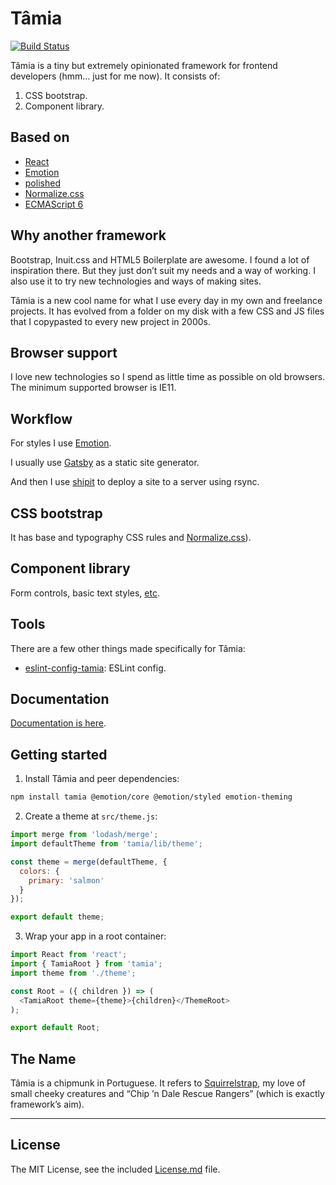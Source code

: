 # Tâmia

[![Build Status](https://travis-ci.org/tamiadev/tamia.png)](https://travis-ci.org/tamiadev/tamia)

Tâmia is a tiny but extremely opinionated framework for frontend developers (hmm… just for me now). It consists of:

1.  CSS bootstrap.
2.  Component library.

## Based on

- [React](https://reactjs.org/)
- [Emotion](https://emotion.sh/)
- [polished](https://polished.js.org/)
- [Normalize.css](https://necolas.github.io/normalize.css/)
- [ECMAScript 6](http://es6-features.org/)

## Why another framework

Bootstrap, Inuit.css and HTML5 Boilerplate are awesome. I found a lot of inspiration there. But they just don’t suit my needs and a way of working. I also use it to try new technologies and ways of making sites.

Tâmia is a new cool name for what I use every day in my own and freelance projects. It has evolved from a folder on my disk with a few CSS and JS files that I copypasted to every new project in 2000s.

## Browser support

I love new technologies so I spend as little time as possible on old browsers. The minimum supported browser is IE11.

## Workflow

For styles I use [Emotion](https://emotion.sh/).

I usually use [Gatsby](https://www.gatsbyjs.org/) as a static site generator.

And then I use [shipit](https://github.com/sapegin/shipit) to deploy a site to a server using rsync.

## CSS bootstrap

It has base and typography CSS rules and [Normalize.css](https://necolas.github.io/normalize.css/)).

## Component library

Form controls, basic text styles, [etc](http://tamiadev.github.io/tamia/).

## Tools

There are a few other things made specifically for Tâmia:

- [eslint-config-tamia](https://github.com/tamiadev/eslint-config-tamia): ESLint config.

## Documentation

[Documentation is here](http://tamiadev.github.io/tamia/).

## Getting started

1. Install Tâmia and peer dependencies:

```bash
npm install tamia @emotion/core @emotion/styled emotion-theming
```

2. Create a theme at `src/theme.js`:

```js static
import merge from 'lodash/merge';
import defaultTheme from 'tamia/lib/theme';

const theme = merge(defaultTheme, {
  colors: {
    primary: 'salmon'
  }
});

export default theme;
```

3. Wrap your app in a root container:

```js static
import React from 'react';
import { TamiaRoot } from 'tamia';
import theme from './theme';

const Root = ({ children }) => (
  <TamiaRoot theme={theme}>{children}</ThemeRoot>
);

export default Root;
```

## The Name

Tâmia is a chipmunk in Portuguese. It refers to [Squirrelstrap](https://github.com/sapegin/squirrelstrap), my love of small cheeky creatures and “Chip ’n Dale Rescue Rangers” (which is exactly framework’s aim).

---

## License

The MIT License, see the included [License.md](License.md) file.
